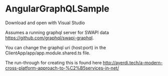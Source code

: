 # AngularGraphQLSample

Download and open with Visual Studio

Assumes a running graphql server for SWAPI data https://github.com/graphql/swapi-graphql.

You can change the graphql uri (host:port) in the ClientApp/app/app.module.shared.ts file.

The run-through for creating this is found here http://ayerdi.tech/a-modern-cross-platform-approach-to-%C2%B5services-in-net/